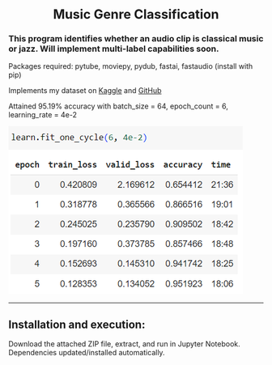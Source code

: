 <h1 style="margin: auto; width: 100%; text-align: center; font-size: 25px;">Music Genre Classification</h1>

<h3>This program identifies whether an audio clip is classical music or jazz. Will implement multi-label capabilities soon.</h3>
 
Packages required: pytube, moviepy, pydub, fastai, fastaudio (install with pip)

Implements my dataset on <a href="https://www.kaggle.com/datasets/benfitzgerald3132/jazz-vs-classical-music-classification/">Kaggle</a> and <a href="https://github.com/bfitzgerald3132/jazz-classical-dataset">GitHub</a>

Attained 95.19% accuracy with batch_size = 64, epoch_count = 6, learning_rate = 4e-2

<img src="https://github.com/bfitzgerald3132/MusicGenreClassification/blob/main/screenshot.png" />

------------------------------

<h2>Installation and execution:</h2>

Download the attached ZIP file, extract, and run in Jupyter Notebook. Dependencies updated/installed automatically.
